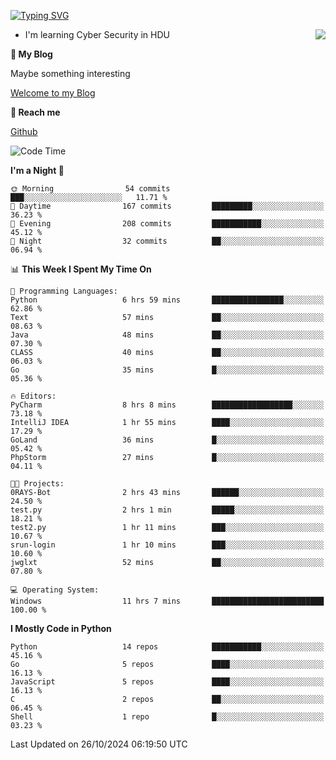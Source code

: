 [![Typing SVG](https://readme-typing-svg.herokuapp.com?font=Fira+Code&pause=1000&random=false&width=450&height=60&lines=Hello+%F0%9F%91%8B%F0%9F%8F%BB;I'm+JBNRZ)](https://git.io/typing-svg)

<a href="#">
  <img align="right" src="https://github-readme-stats.vercel.app/api?username=JBNRZ&show_icons=true&bg_color=15,f2f7fd,E0EAFC" />
</a>

- I'm learning Cyber Security in HDU

 **🌱 My Blog**

Maybe something interesting

[Welcome to my Blog](https://jbnrz.com.cn/)

 **💬 Reach me** 

[Github](https://github.com/JBNRZ)


<!--START_SECTION:waka-->
![Code Time](http://img.shields.io/badge/Code%20Time-717%20hrs%2057%20mins-blue)

**I'm a Night 🦉** 

```text
🌞 Morning                54 commits          ███░░░░░░░░░░░░░░░░░░░░░░   11.71 % 
🌆 Daytime                167 commits         █████████░░░░░░░░░░░░░░░░   36.23 % 
🌃 Evening                208 commits         ███████████░░░░░░░░░░░░░░   45.12 % 
🌙 Night                  32 commits          ██░░░░░░░░░░░░░░░░░░░░░░░   06.94 % 
```


📊 **This Week I Spent My Time On** 

```text
💬 Programming Languages: 
Python                   6 hrs 59 mins       ████████████████░░░░░░░░░   62.86 % 
Text                     57 mins             ██░░░░░░░░░░░░░░░░░░░░░░░   08.63 % 
Java                     48 mins             ██░░░░░░░░░░░░░░░░░░░░░░░   07.30 % 
CLASS                    40 mins             ██░░░░░░░░░░░░░░░░░░░░░░░   06.03 % 
Go                       35 mins             █░░░░░░░░░░░░░░░░░░░░░░░░   05.36 % 

🔥 Editors: 
PyCharm                  8 hrs 8 mins        ██████████████████░░░░░░░   73.18 % 
IntelliJ IDEA            1 hr 55 mins        ████░░░░░░░░░░░░░░░░░░░░░   17.29 % 
GoLand                   36 mins             █░░░░░░░░░░░░░░░░░░░░░░░░   05.42 % 
PhpStorm                 27 mins             █░░░░░░░░░░░░░░░░░░░░░░░░   04.11 % 

🐱‍💻 Projects: 
0RAYS-Bot                2 hrs 43 mins       ██████░░░░░░░░░░░░░░░░░░░   24.50 % 
test.py                  2 hrs 1 min         █████░░░░░░░░░░░░░░░░░░░░   18.21 % 
test2.py                 1 hr 11 mins        ███░░░░░░░░░░░░░░░░░░░░░░   10.67 % 
srun-login               1 hr 10 mins        ███░░░░░░░░░░░░░░░░░░░░░░   10.60 % 
jwglxt                   52 mins             ██░░░░░░░░░░░░░░░░░░░░░░░   07.80 % 

💻 Operating System: 
Windows                  11 hrs 7 mins       █████████████████████████   100.00 % 
```

**I Mostly Code in Python** 

```text
Python                   14 repos            ███████████░░░░░░░░░░░░░░   45.16 % 
Go                       5 repos             ████░░░░░░░░░░░░░░░░░░░░░   16.13 % 
JavaScript               5 repos             ████░░░░░░░░░░░░░░░░░░░░░   16.13 % 
C                        2 repos             ██░░░░░░░░░░░░░░░░░░░░░░░   06.45 % 
Shell                    1 repo              █░░░░░░░░░░░░░░░░░░░░░░░░   03.23 % 
```




 Last Updated on 26/10/2024 06:19:50 UTC
<!--END_SECTION:waka-->
